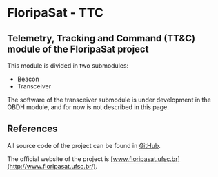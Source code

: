 # FloripaSat - TTC
## Telemetry, Tracking and Command (TT&amp;C) module of the FloripaSat project

This module is divided in two submodules:
* Beacon
* Transceiver

The software of the transceiver submodule is under development in the OBDH module, and for now is not described in this page.

## References

All source code of the project can be found in [GitHub](https://github.com/floripasat).

The official website of the project is [www.floripasat.ufsc.br](http://www.floripasat.ufsc.br/).
